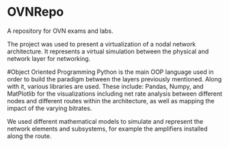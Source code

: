 # OVNRepo
A repository for OVN exams and labs. 

The project was used to present a virtualization of a nodal network architecture.
It represents a virtual simulation between the physical and network layer for networking. 

#Object Oriented Programming
Python is the main OOP language used in order to build the paradigm between the layers previously mentioned. 
Along with it, various libraries are used. These include: Pandas, Numpy, and MatPlotlib for the visualizations including net rate analysis between different nodes and different routes within the architecture, as well as mapping the impact of the varying bitrates. 

We used different mathematical models to simulate and represent the network elements and subsystems, for example the amplifiers installed along the route. 
